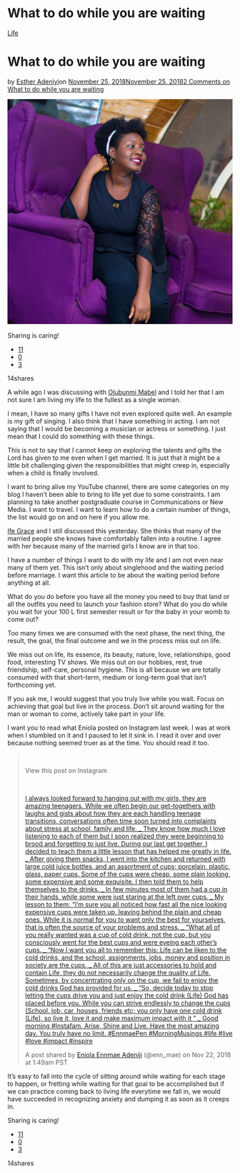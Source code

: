 # What to do while you are waiting

[Life](https://estheradeniyi.com/category/life/)
# What to do while you are waiting

by [Esther Adeniyi](https://estheradeniyi.com/author/esther-adeniyi/)on [November 25, 2018November 25, 2018](https://estheradeniyi.com/what-to-do-while-you-are-waiting/)[2 Comments on What to do while you are waiting](https://estheradeniyi.com/what-to-do-while-you-are-waiting/#comments)

![what to do while waiting](images\what-to-do-while-waiting.png)

Sharing is caring!

- [11](https://www.facebook.com/sharer/sharer.php?u=https%3A%2F%2Festheradeniyi.com%2Fwhat-to-do-while-you-are-waiting%2F&amp;t=What%20to%20do%20while%20you%20are%20waiting)
- [0](https://twitter.com/intent/tweet?text=What%20to%20do%20while%20you%20are%20waiting&amp;url=https%3A%2F%2Festheradeniyi.com%2Fwhat-to-do-while-you-are-waiting%2F)
- [3](#)

14shares

A while ago I was discussing with&#xA0;[Olubunmi Mabel](https://www.olubunmimabel.com) and I told her that I am not sure I am living my life to the fullest as a single woman.

I mean, I have so many gifts I have not even explored quite well. An example is my gift of singing. I also think that I have something in acting. I am not saying that I would be becoming a musician or actress or something. I just mean that I could do something with these things.

This is not to say that I cannot keep on exploring the talents and gifts the Lord has given to me even when I get married. It is just that it might be a little bit challenging given the responsibilities that might creep in, especially when a child is finally involved.

I want to bring alive my YouTube channel, there are some categories on my blog I haven&#x2019;t been able to bring to life yet due to some constraints. I am planning to take another postgraduate course in Communications or New Media. I want to travel. I want to learn how to do a certain number of things, the list would go on and on here if you allow me.

[Ife Grace](https://www.ifegrace.com) and I still discussed this yesterday. She thinks that many of the married people she knows have comfortably fallen into a routine. I agree with her because many of the married girls I know are in that too.

I have a number of things I want to do with my life and I am not even near many of them yet. This isn&#x2019;t only about singlehood and the waiting period before marriage. I want this article to be about the waiting period before anything at all.

What do you do before you have all the money you need to buy that land or all the outfits you need to launch your fashion store? What do you do while you wait for your 100 L first semester result or for the baby in your womb to come out?

Too many times we are consumed with the next phase, the next thing, the result, the goal, the final outcome and we in the process miss out on life.

We miss out on life, its essence, its beauty, nature, love, relationships, good food, interesting TV shows. We miss out on our hobbies, rest, true friendship, self-care, personal hygiene. This is all because we are totally consumed with that short-term, medium or long-term goal that isn&#x2019;t forthcoming yet.

If you ask me, I would suggest that you truly live while you wait. Focus on achieving that goal but live in the process. Don&#x2019;t sit around waiting for the man or woman to come, actively take part in your life.

I want you to read what Eniola posted on Instagram last week. I was at work when I stumbled on it and I paused to let it sink in. I read it over and over because nothing seemed truer as at the time. You should read it too.

> &#xA0;
> 
> 
> View this post on Instagram
> 
> 
> &#xA0;
> 
> [I always looked forward to hanging out with my girls, they are amazing teenagers. While we often begin our get-togethers with laughs and gists about how they are each handling teenage transitions, conversations often time soon turned into complaints about stress at school, family and life. _ They know how much I love listening to each of them but I soon realized they were beginning to brood and forgetting to just live. During our last get together, I decided to teach them a little lesson that has helped me greatly in life. _ After giving them snacks, I went into the kitchen and returned with large cold juice bottles, and an assortment of cups; porcelain, plastic, glass, paper cups. Some of the cups were cheap, some plain looking, some expensive and some exquisite. I then told them to help themselves to the drinks. _ In few minutes most of them had a cup in their hands, while some were just staring at the left over cups. _ My lesson to them: &#x201C;I&#x2019;m sure you all noticed how fast all the nice looking expensive cups were taken up, leaving behind the plain and cheap ones. While it is normal for you to want only the best for yourselves, that is often the source of your problems and stress. _ &#x201C;What all of you really wanted was a cup of cold drink, not the cup, but you consciously went for the best cups and were eyeing each other&#x2019;s cups. _ &#x201C;Now I want you all to remember this: Life can be liken to the cold drinks, and the school, assignments, jobs, money and position in society are the cups. _ All of this are just accessories to hold and contain Life, they do not necessarily change the quality of Life. Sometimes, by concentrating only on the cup, we fail to enjoy the cold drinks God has provided for us. _ &#x201C;So, decide today to stop letting the cups drive you and just enjoy the cold drink (Life) God has placed before you. While you can strive endlessly to change the cups (School, job, car, houses, friends etc; you only have one cold drink (Life), so live it, love it and make maximum impact with it &#x201D; _ Good morning #Instafam. Arise, Shine and Live. Have the most amazing day. You truly have no limit. #EnnmaePen #MorningMusings #life #live #love #impact #inspire](https://www.instagram.com/p/BqemoDjnl5d/?utm_source=ig_embed&amp;utm_medium=loading)
> 
> A post shared by [ Eniola Ennmae Adeniji](https://www.instagram.com/enn_mae/?utm_source=ig_embed&amp;utm_medium=loading) (@enn_mae) on Nov 22, 2018 at 1:49am PST

It&#x2019;s easy to fall into the cycle of sitting around while waiting for each stage to happen, or fretting while waiting for that goal to be accomplished but if we can practice coming back to living life everytime we fall in, we would have succeeded in recognizing anxiety and dumping it as soon as it creeps in.

Sharing is caring!

- [11](https://www.facebook.com/sharer/sharer.php?u=https%3A%2F%2Festheradeniyi.com%2Fwhat-to-do-while-you-are-waiting%2F&amp;t=What%20to%20do%20while%20you%20are%20waiting)
- [0](https://twitter.com/intent/tweet?text=What%20to%20do%20while%20you%20are%20waiting&amp;url=https%3A%2F%2Festheradeniyi.com%2Fwhat-to-do-while-you-are-waiting%2F)
- [3](#)

14shares